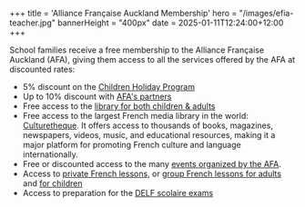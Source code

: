+++
title = 'Alliance Française Auckland Membership'
hero = "/images/efia-teacher.jpg"
bannerHeight = "400px"
date = 2025-01-11T12:24:00+12:00
+++

School families receive a free membership to the Alliance Française Auckland (AFA), giving them access to all the services offered by the AFA at discounted rates:

- 5% discount on the [Children Holiday Program](https://www.alliance-francaise.co.nz/learn-french/kids-and-teenagers/children-holiday-program/)
- Up to 10% discount with [AFA's partners](https://www.alliance-francaise.co.nz/about-us/our-sponsors-and-partners/)
- Free access to the [library for both children & adults](https://www.alliance-francaise.co.nz/resources-and-services/library/)
- Free access to the largest French media library in the world: [Culturetheque](https://www.alliance-francaise.co.nz/resources-and-services/culturetheque/). It offers access to thousands of books, magazines, newspapers, videos, music, and educational resources, making it a major platform for promoting French culture and language internationally.
- Free or discounted access to the many [events organized by the AFA](https://www.alliance-francaise.co.nz/events/all-events/).
- Access to [private French lessons](https://www.alliance-francaise.co.nz/learn-french/private-tuition/), or [group French lessons for adults](https://www.alliance-francaise.co.nz/learn-french/adults/) and [for children](https://www.alliance-francaise.co.nz/learn-french/kids-and-teenagers/)
- Access to preparation for the [DELF scolaire exams](https://www.alliance-francaise.co.nz/diplomas/adults/delf-dalf-tout-public/)
